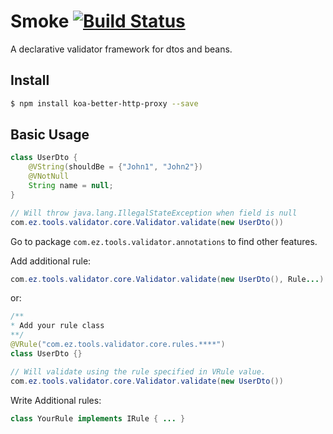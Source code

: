 # Smoke [![Build Status](https://travis-ci.org/EltonZhong/smoke.svg?branch=master)](https://travis-ci.org/EltonZhong/smoke)
A declarative validator framework for dtos and beans.

## Install

```bash
$ npm install koa-better-http-proxy --save
```

## Basic Usage
```java
class UserDto {
    @VString(shouldBe = {"John1", "John2"})
    @VNotNull
    String name = null;
}

// Will throw java.lang.IllegalStateException when field is null
com.ez.tools.validator.core.Validator.validate(new UserDto())
```

Go to package `com.ez.tools.validator.annotations` to find other features.

Add additional rule:
```java
com.ez.tools.validator.core.Validator.validate(new UserDto(), Rule...)
```
or:
```java
/**
* Add your rule class
**/
@VRule("com.ez.tools.validator.core.rules.****")
class UserDto {}

// Will validate using the rule specified in VRule value.
com.ez.tools.validator.core.Validator.validate(new UserDto())
```

Write Additional rules:

```java
class YourRule implements IRule { ... }
```
